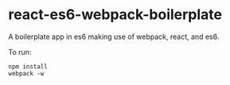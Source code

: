 # react-es6-webpack-boilerplate

A boilerplate app in es6 making use of webpack, react, and es6.

To run:

```
npm install
webpack -w
```
